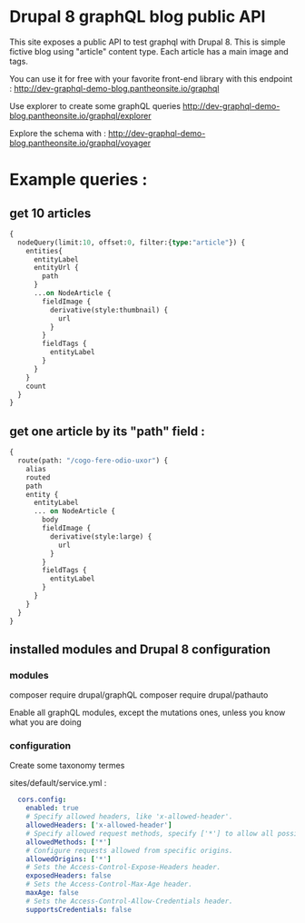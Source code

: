 # Drupal 8 graphQL blog public API

This site exposes a public API to test graphql with Drupal 8. This is simple fictive blog using "article" content type. Each article has a main image and tags. 

You can use it for free with your favorite front-end library with this endpoint :
http://dev-graphql-demo-blog.pantheonsite.io/graphql

Use explorer to create some graphQL queries
http://dev-graphql-demo-blog.pantheonsite.io/graphql/explorer

Explore the schema with : 
http://dev-graphql-demo-blog.pantheonsite.io/graphql/voyager

# Example queries :

## get 10 articles

```graphql
{
  nodeQuery(limit:10, offset:0, filter:{type:"article"}) {
    entities{
      entityLabel
      entityUrl {
        path
      }
      ...on NodeArticle {
        fieldImage {
          derivative(style:thumbnail) {
            url
          }
        }
        fieldTags {
          entityLabel
        }
      }
    }
    count
  }
}
```

## get one article by its "path" field :

```graphql
{
  route(path: "/cogo-fere-odio-uxor") {
    alias
    routed
    path
    entity {
      entityLabel
      ... on NodeArticle {
        body
        fieldImage {
          derivative(style:large) {
            url
          }
        }
        fieldTags {
          entityLabel
        }
      }
    }
  }
}
```

## installed modules and Drupal 8 configuration

### modules
composer require drupal/graphQL
composer require drupal/pathauto

Enable all graphQL modules, except the mutations ones, unless you know what you are doing

### configuration

Create some taxonomy termes

sites/default/service.yml :

```yml
  cors.config:
    enabled: true
    # Specify allowed headers, like 'x-allowed-header'.
    allowedHeaders: ['x-allowed-header']
    # Specify allowed request methods, specify ['*'] to allow all possible ones.
    allowedMethods: ['*']
    # Configure requests allowed from specific origins.
    allowedOrigins: ['*']
    # Sets the Access-Control-Expose-Headers header.
    exposedHeaders: false
    # Sets the Access-Control-Max-Age header.
    maxAge: false
    # Sets the Access-Control-Allow-Credentials header.
    supportsCredentials: false
```
